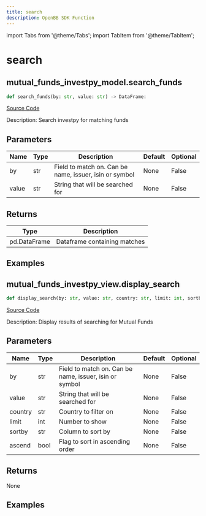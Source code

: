 ```yaml
---
title: search
description: OpenBB SDK Function
---
```


import Tabs from '@theme/Tabs';
import TabItem from '@theme/TabItem';

# search

<Tabs>
<TabItem value="model" label="Model" default>

## mutual_funds_investpy_model.search_funds

```python title='openbb_terminal/mutual_funds/investpy_model.py'
def search_funds(by: str, value: str) -> DataFrame:
```
[Source Code](https://github.com/OpenBB-finance/OpenBBTerminal/tree/main/openbb_terminal/mutual_funds/investpy_model.py#L20)

Description: Search investpy for matching funds

## Parameters

| Name | Type | Description | Default | Optional |
| ---- | ---- | ----------- | ------- | -------- |
| by | str | Field to match on.  Can be name, issuer, isin or symbol | None | False |
| value | str | String that will be searched for | None | False |

## Returns

| Type | Description |
| ---- | ----------- |
| pd.DataFrame | Dataframe containing matches |

## Examples



</TabItem>
<TabItem value="view" label="View">

## mutual_funds_investpy_view.display_search

```python title='openbb_terminal/mutual_funds/investpy_view.py'
def display_search(by: str, value: str, country: str, limit: int, sortby: str, ascend: bool) -> None:
```
[Source Code](https://github.com/OpenBB-finance/OpenBBTerminal/tree/main/openbb_terminal/mutual_funds/investpy_view.py#L27)

Description: Display results of searching for Mutual Funds

## Parameters

| Name | Type | Description | Default | Optional |
| ---- | ---- | ----------- | ------- | -------- |
| by | str | Field to match on.  Can be name, issuer, isin or symbol | None | False |
| value | str | String that will be searched for | None | False |
| country | str | Country to filter on | None | False |
| limit | int | Number to show | None | False |
| sortby | str | Column to sort by | None | False |
| ascend | bool | Flag to sort in ascending order | None | False |

## Returns

None

## Examples



</TabItem>
</Tabs>